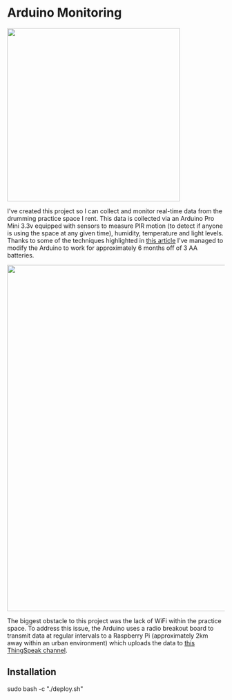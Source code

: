 # Arduino Monitoring

<image src="./ArduinoMonitoring.jpg" width="400px">

I've created this project so I can collect and monitor real-time data from the drumming practice space I rent. This data is collected via an Arduino Pro Mini 3.3v equipped with sensors to measure PIR motion (to detect if anyone is using the space at any given time), humidity, temperature and light levels. Thanks to some of the techniques highlighted in <a href="https://diyi0t.com/arduino-reduce-power-consumption/#elementor-toc__heading-anchor-9" target="_blank">this article</a> I've managed to modify the Arduino to work for approximately 6 months off of 3 AA batteries.

<image src="./charts.png" width="800px">

The biggest obstacle to this project was the lack of WiFi within the practice space. To address this issue, the Arduino uses a radio breakout board to transmit data at regular intervals to a Raspberry Pi (approximately 2km away within an urban environment) which uploads the data to <a href="https://thingspeak.com/channels/1640336" target="_blank">this ThingSpeak channel</a>.

## Installation
sudo bash -c "./deploy.sh"
